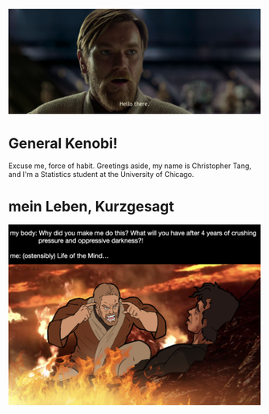 <p align="center">
  <img src="https://github.com/yossarians/yossarians/blob/main/hello.png">
</p>

# General Kenobi!

Excuse me, force of habit. Greetings aside, my name is Christopher Tang, and I'm a Statistics student at the University of Chicago.

# mein Leben, Kurzgesagt

<p align="center">
  <img src="https://github.com/yossarians/yossarians/blob/main/3.png">
</p>



